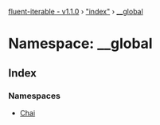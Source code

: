 [fluent-iterable - v1.1.0](../README.md) › ["index"](_index_.md) › [__global](_index_.__global.md)

# Namespace: __global

## Index

### Namespaces

* [Chai](_index_.__global.chai.md)
